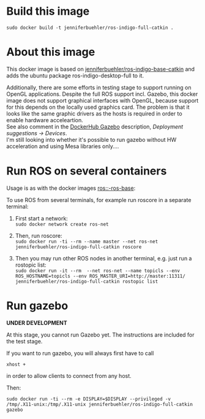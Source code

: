 # Build this image

``sudo docker build -t jenniferbuehler/ros-indigo-full-catkin .``


# About this image

This docker image is based on [jenniferbuehler/ros-indigo-base-catkin](https://hub.docker.com/r/jenniferbuehler/ros-indigo-base-catkin/)
and adds the ubuntu package ros-indigo-desktop-full to it.

Additionally, there are some efforts in testing stage to support running
on OpenGL applications.
Despite the full ROS support incl. Gazebo,
this docker image does not support graphical interfaces with OpenGL,
because support for this depends on the locally used graphics card.
The problem is that it looks like the same graphic drivers as the
hosts is required in order to enable hardware acceleartion.    
See also comment in the [DockerHub Gazebo](https://hub.docker.com/_/gazebo/) description,
*Deployment suggestions -> Devices*.    
I'm still looking into whether it's possible to run gazebo
without HW acceleration and using Mesa libraries only....

# Run ROS on several containers

Usage is as with the docker images [ros::<distro>-ros-base](https://hub.docker.com/_/ros/):

To use ROS from several terminals, for example run roscore in a separate terminal:

1. First start a network:      
    ``sudo docker network create ros-net``

2. Then, run roscore:    
    ``sudo docker run -ti --rm --name master --net ros-net jenniferbuehler/ros-indigo-full-catkin roscore``

3. Then you may run other ROS nodes in another terminal, e.g. just run a rostopic list:    
    ``sudo docker run -it --rm  --net ros-net --name topicls --env ROS_HOSTNAME=topicls --env ROS_MASTER_URI=http://master:11311/  jenniferbuehler/ros-indigo-full-catkin rostopic list``


# Run gazebo

**UNDER DEVELOPMENT**

At this stage, you cannot run Gazebo yet. The instructions
are included for the test stage.

If you want to run gazebo, you will always first have to call

``xhost +``

in order to allow clients to connect from any host.

Then:

``sudo docker run -ti --rm -e DISPLAY=$DISPLAY --privileged -v /tmp/.X11-unix:/tmp/.X11-unix jenniferbuehler/ros-indigo-full-catkin gazebo``
